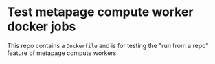 # Test metapage compute worker docker jobs

This repo contains a `Dockerfile` and is for testing the "run from a repo" feature of metapage compute workers.


